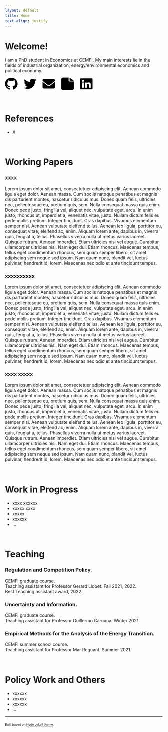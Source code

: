```yaml
---
layout: default
title: Home
text-align: justify
---
```


<!---  Picture on the top of the website  --->
<p align="center">
   <!--- <img width="300" height=auto src="/photos/PELLO (88).jpg"> ---> <!---  horizontal pic  --->
   <!--- <img width="400" height=auto src="/photos/PELLO (82).jpg"> ---> <!---  horizontal pic, close face  --->
   <!--- <img width="300" height=auto src="/photos/PELLO (88) black_white.jpg"> ---> <!---  horizontal pic, black and white  ---> 
   <!--- <img width="200" height=auto src="/photos/PELLO (53).jpg">  ---> <!---  vertical pic  --->
</p>

<!---  Blank line  --->
<!--- <br/> --->

<h1 align="left">
Welcome!
</h1>

I am a PhD student in Economics at CEMFI.
My main interests lie in the fields of industrial organization, energy/environmental economics and political economy.

<!-- Social buttons: twitter, github, linkedin... -->

[<img src="/icons/github.svg" style="float: left; margin-right: 20px;" width="40" height="40">](https://github.com/pelloaspuru)
[<img src="/icons/twitter.svg" style="float: left; margin-right: 20px;" width="40" height="40">](https://twitter.com/pelloaspuru)
[<img src="/icons/envelope-solid.svg" style="float: left; margin-right: 20px;" width="40" height="40">](mailto:pello.aspuru@cemfi.edu.es)
[<img src="/icons/file-solid.svg" style="float: left; margin-right: 20px;" width="40" height="40">](/documents/CV.pdf)
[<img src="/icons/linkedin.svg" width="40" height="40">](https://www.linkedin.com/in/pelloaspuru)

<!-- Social buttons: twitter, github, linkedin... -->
<!-- {% include social_links.html %} -->

<!---  Blank line  --->
<br/>

<h1 align="left">
References
</h1>

- X

<!---  Blank line  --->
<br/>

<h1 align="left">
Working Papers
</h1>

### xxxx

Lorem ipsum dolor sit amet, consectetuer adipiscing elit. Aenean commodo ligula eget dolor. Aenean massa. Cum sociis natoque penatibus et magnis dis parturient montes, nascetur ridiculus mus. Donec quam felis, ultricies nec, pellentesque eu, pretium quis, sem. Nulla consequat massa quis enim. Donec pede justo, fringilla vel, aliquet nec, vulputate eget, arcu. In enim justo, rhoncus ut, imperdiet a, venenatis vitae, justo. Nullam dictum felis eu pede mollis pretium. Integer tincidunt. Cras dapibus. Vivamus elementum semper nisi. Aenean vulputate eleifend tellus. Aenean leo ligula, porttitor eu, consequat vitae, eleifend ac, enim. Aliquam lorem ante, dapibus in, viverra quis, feugiat a, tellus. Phasellus viverra nulla ut metus varius laoreet. Quisque rutrum. Aenean imperdiet. Etiam ultricies nisi vel augue. Curabitur ullamcorper ultricies nisi. Nam eget dui. Etiam rhoncus. Maecenas tempus, tellus eget condimentum rhoncus, sem quam semper libero, sit amet adipiscing sem neque sed ipsum. Nam quam nunc, blandit vel, luctus pulvinar, hendrerit id, lorem. Maecenas nec odio et ante tincidunt tempus.

### xxxxxxxxxx

Lorem ipsum dolor sit amet, consectetuer adipiscing elit. Aenean commodo ligula eget dolor. Aenean massa. Cum sociis natoque penatibus et magnis dis parturient montes, nascetur ridiculus mus. Donec quam felis, ultricies nec, pellentesque eu, pretium quis, sem. Nulla consequat massa quis enim. Donec pede justo, fringilla vel, aliquet nec, vulputate eget, arcu. In enim justo, rhoncus ut, imperdiet a, venenatis vitae, justo. Nullam dictum felis eu pede mollis pretium. Integer tincidunt. Cras dapibus. Vivamus elementum semper nisi. Aenean vulputate eleifend tellus. Aenean leo ligula, porttitor eu, consequat vitae, eleifend ac, enim. Aliquam lorem ante, dapibus in, viverra quis, feugiat a, tellus. Phasellus viverra nulla ut metus varius laoreet. Quisque rutrum. Aenean imperdiet. Etiam ultricies nisi vel augue. Curabitur ullamcorper ultricies nisi. Nam eget dui. Etiam rhoncus. Maecenas tempus, tellus eget condimentum rhoncus, sem quam semper libero, sit amet adipiscing sem neque sed ipsum. Nam quam nunc, blandit vel, luctus pulvinar, hendrerit id, lorem. Maecenas nec odio et ante tincidunt tempus.

### xxxx xxxxx

Lorem ipsum dolor sit amet, consectetuer adipiscing elit. Aenean commodo ligula eget dolor. Aenean massa. Cum sociis natoque penatibus et magnis dis parturient montes, nascetur ridiculus mus. Donec quam felis, ultricies nec, pellentesque eu, pretium quis, sem. Nulla consequat massa quis enim. Donec pede justo, fringilla vel, aliquet nec, vulputate eget, arcu. In enim justo, rhoncus ut, imperdiet a, venenatis vitae, justo. Nullam dictum felis eu pede mollis pretium. Integer tincidunt. Cras dapibus. Vivamus elementum semper nisi. Aenean vulputate eleifend tellus. Aenean leo ligula, porttitor eu, consequat vitae, eleifend ac, enim. Aliquam lorem ante, dapibus in, viverra quis, feugiat a, tellus. Phasellus viverra nulla ut metus varius laoreet. Quisque rutrum. Aenean imperdiet. Etiam ultricies nisi vel augue. Curabitur ullamcorper ultricies nisi. Nam eget dui. Etiam rhoncus. Maecenas tempus, tellus eget condimentum rhoncus, sem quam semper libero, sit amet adipiscing sem neque sed ipsum. Nam quam nunc, blandit vel, luctus pulvinar, hendrerit id, lorem. Maecenas nec odio et ante tincidunt tempus.

<!---  Blank line  --->
<br/>

<h1 align="left">
Work in Progress
</h1>

- xxxx xxxxxx
- xxxxx xxxx
- xxxxx 
- xxxxxx
- ...

<!---  Blank line  --->
<br/>

<h1 align="left">
Teaching
</h1>

### Regulation and Competition Policy. 
CEMFI graduate course. <br />
Teaching assistant for Professor Gerard Llobet. Fall 2021, 2022. <br />
Best Teaching assistant award, 2022. <br />

### Uncertainty and Information. 
CEMFI graduate course. <br />
Teaching assistant for Professor Guillermo Caruana. Winter 2021. <br />

### Empirical Methods for the Analysis of the Energy Transition.
CEMFI summer school course. <br />
Teaching assistant for Professor Mar Reguant. Summer 2021. <br />

<!---  Blank line  --->
<br/>

<h1 align="left">
Policy Work and Others
</h1>

- xxxxxx
- xxxxxx
- xxxxxx
- ...


---
<sup><sub>Built based on [Hyde Jekyll theme](https://github.com/poole/hyde).<sub><sup>





